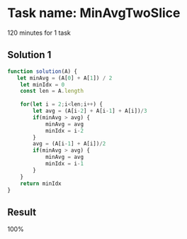# Task name: MinAvgTwoSlice

120 minutes for 1 task

## Solution 1

```javascript
function solution(A) {
   let minAvg = (A[0] + A[1]) / 2
    let minIdx = 0
    const len = A.length
    
    for(let i = 2;i<len;i++) {
        let avg = (A[i-2] + A[i-1] + A[i])/3
        if(minAvg > avg) {
            minAvg = avg
            minIdx = i-2
        }
        avg = (A[i-1] + A[i])/2
        if(minAvg > avg) {
            minAvg = avg
            minIdx = i-1
        }
    }
    return minIdx
}
```

## Result 

100%